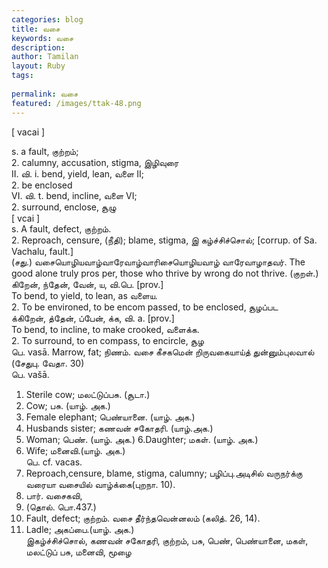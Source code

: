 ```yaml
---
categories: blog
title: வசை
keywords: வசை
description: 
author: Tamilan
layout: Ruby
tags: 
 
permalink: வசை
featured: /images/ttak-48.png
---
```

  
[ vacai ]  
  
s. a fault, குற்றம்;   
2. calumny, accusation, stigma, இழிவுரை  
II. வி. i. bend, yield, lean, வளை II;   
2. be enclosed  
VI. வி. t. bend, incline, வளை VI;   
2. surround, enclose, சூழு  
[ vcai ]  
s. A fault, defect, குற்றம்.   
2. Reproach, censure, (நீதி); blame, stigma, இ கழ்ச்சிச்சொல்; [corrup. of Sa. Vachalu, fault.]  
(சது.) வசையொழியவாழ்வாரேவாழ்வாரிசையொழியவாழ் வாரேவாழாதவர். The good alone truly pros per, those who thrive by wrong do not thrive. (குறள்.)  
கிறேன், ந்தேன், வேன், ய, வி.பெ. [prov.]  
To bend, to yield, to lean, as வளைய.   
2. To be environed, to be encom passed, to be enclosed, சூழப்பட  
க்கிறேன், த்தேன், ப்பேன், க்க, வி. a. [prov.]  
To bend, to incline, to make crooked, வளைக்க.   
2. To surround, to en compass, to encircle, சூழ  
பெ. vasā. Marrow, fat; நிணம். வசை கீசகமென் றிருவகையாய்த் துன்னும்புலவால் (சேதுபு. வேதா. 30)  
பெ. vašā.   
1. Sterile cow; மலட்டுப்பசு. (சூடா.)   
2. Cow; பசு. (யாழ். அக.)  
3. Female elephant; பெண்யானை. (யாழ். அக.)  
4. Husbands sister; கணவன் சகோதரி. (யாழ்.அக.)   
5. Woman; பெண். (யாழ். அக.) 6.Daughter; மகள். (யாழ். அக.)   
7. Wife; மனைவி.(யாழ். அக.)  
பெ. cf. vacas.   
1. Reproach,censure, blame, stigma, calumny; பழிப்பு.அடிசில் வருநர்க்கு வரையா வசையில் வாழ்க்கை(புறநா. 10).   
2. பார். வசைகவி,   
1. (தொல். பொ.437.)   
3. Fault, defect; குற்றம். வசை தீர்ந்தவென்னலம் (கலித். 26, 14).   
4. Ladle; அகப்பை.(யாழ். அக.)  
இகழ்ச்சிச்சொல், கணவன் சகோதரி, குற்றம், பசு, பெண், பெண்யானை, மகள், மலட்டுப் பசு, மனைவி, மூழை